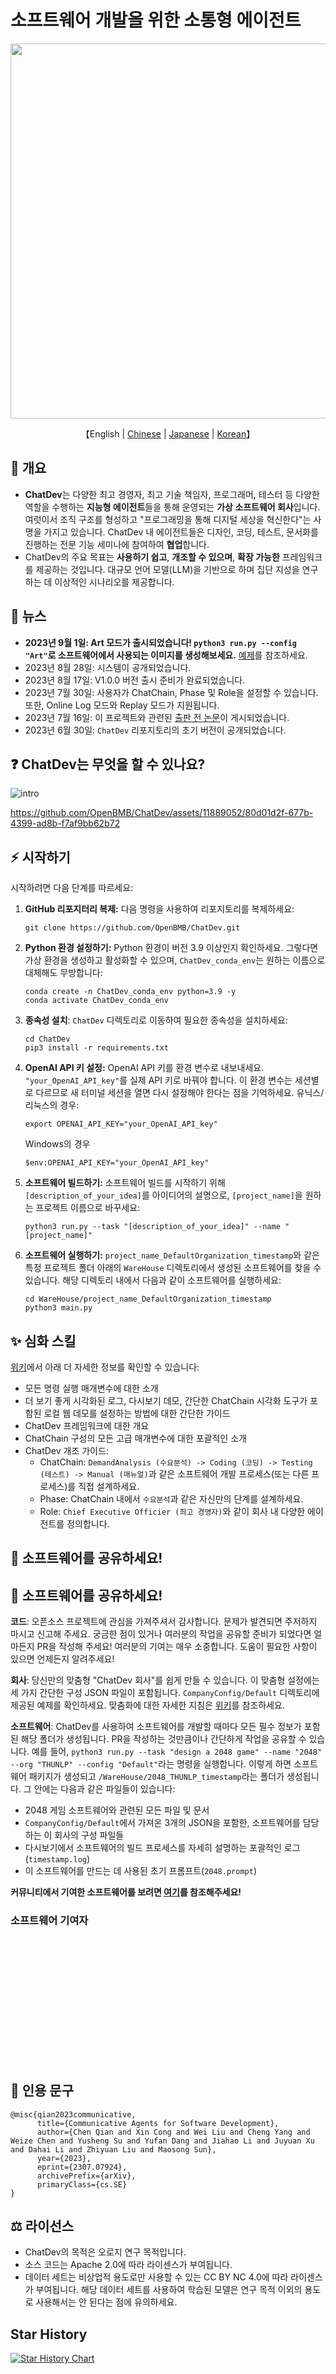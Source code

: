 # 소프트웨어 개발을 위한 소통형 에이전트

<p align="center">
  <img src='./misc/logo1.png' width=600>
</p>

<p align="center">
    【English | <a href="README-Chinese.md">Chinese</a> | <a href="README-Japanese.md">Japanese</a> | <a href="README-Korean.md">Korean</a>】
</p>

## 📖 개요

- **ChatDev**는 다양한 최고 경영자, 최고 기술 책임자, 프로그래머, 테스터 등 다양한 역할을 수행하는 **지능형 에이전트**들을 통해 운영되는 **가상 소프트웨어 회사**입니다. 여럿이서 조직 구조를 형성하고 "프로그래밍을 통해 디지털 세상을 혁신한다"는 사명을 가지고 있습니다. ChatDev 내 에이전트들은 디자인, 코딩, 테스트, 문서화를 진행하는 전문 기능 세미나에 참여하여 **협업**합니다.
- ChatDev의 주요 목표는 **사용하기 쉽고**, **개조할 수 있으며**, **확장 가능한** 프레임워크를 제공하는 것입니다. 대규모 언어 모델(LLM)을 기반으로 하며 집단 지성을 연구하는 데 이상적인 시나리오를 제공합니다.

## 📰 뉴스

* **2023년 9월 1일: Art 모드가 출시되었습니다! ``python3 run.py --config "Art"``로 소프트웨어에서 사용되는 이미지를 생성해보세요.** [예제](WareHouse/gomokugameArtExample_THUNLP_20230831122822)를 참조하세요.
* 2023년 8월 28일: 시스템이 공개되었습니다.
* 2023년 8월 17일: V1.0.0 버전 출시 준비가 완료되었습니다.
* 2023년 7월 30일: 사용자가 ChatChain, Phase 및 Role을 설정할 수 있습니다. 또한, Online Log 모드와 Replay 모드가 지원됩니다.
* 2023년 7월 16일: 이 프로젝트와 관련된 [출판 전 논문](https://arxiv.org/abs/2307.07924)이 게시되었습니다.
* 2023년 6월 30일: `ChatDev` 리포지토리의 초기 버전이 공개되었습니다.

## ❓ ChatDev는 무엇을 할 수 있나요?

![intro](misc/intro.png)

https://github.com/OpenBMB/ChatDev/assets/11889052/80d01d2f-677b-4399-ad8b-f7af9bb62b72

## ⚡️ 시작하기

시작하려면 다음 단계를 따르세요:

1. **GitHub 리포지터리 복제:** 다음 명령을 사용하여 리포지토리를 복제하세요:
   ```
   git clone https://github.com/OpenBMB/ChatDev.git
   ```
2. **Python 환경 설정하기:** Python 환경이 버전 3.9 이상인지 확인하세요. 그렇다면 가상 환경을 생성하고 활성화할 수 있으며, `ChatDev_conda_env`는 원하는 이름으로 대체해도 무방합니다:
   ```
   conda create -n ChatDev_conda_env python=3.9 -y
   conda activate ChatDev_conda_env
   ```
3. **종속성 설치**: `ChatDev` 디렉토리로 이동하여 필요한 종속성을 설치하세요:
   ```
   cd ChatDev
   pip3 install -r requirements.txt
   ```
4. **OpenAI API 키 설정:** OpenAI API 키를 환경 변수로 내보내세요. `"your_OpenAI_API_key"`를 실제 API 키로 바꿔야 합니다. 이 환경 변수는 세션별로 다르므로 새 터미널 세션을 열면 다시 설정해야 한다는 점을 기억하세요.
   유닉스/리눅스의 경우:
   ```
   export OPENAI_API_KEY="your_OpenAI_API_key"
   ```
   Windows의 경우
   ```
   $env:OPENAI_API_KEY="your_OpenAI_API_key"
   ```
5. **소프트웨어 빌드하기:** 소프트웨어 빌드를 시작하기 위해 `[description_of_your_idea]`를 아이디어의 설명으로, `[project_name]`을 원하는 프로젝트 이름으로 바꾸세요:
   ```
   python3 run.py --task "[description_of_your_idea]" --name "[project_name]"
   ```
6. **소프트웨어 실행하기:** `project_name_DefaultOrganization_timestamp`와 같은 특정 프로젝트 폴더 아래의 `WareHouse` 디렉토리에서 생성된 소프트웨어를 찾을 수 있습니다. 해당 디렉토리 내에서 다음과 같이 소프트웨어를 실행하세요:
   ```
   cd WareHouse/project_name_DefaultOrganization_timestamp
   python3 main.py
   ```

## ✨️ 심화 스킬

[위키](wiki.md)에서 아래 더 자세한 정보를 확인할 수 있습니다:

- 모든 명령 실행 매개변수에 대한 소개
- 더 보기 좋게 시각화된 로그, 다시보기 데모, 간단한 ChatChain 시각화 도구가 포함된 로컬 웹 데모를 설정하는 방법에 대한 간단한 가이드
- ChatDev 프레임워크에 대한 개요
- ChatChain 구성의 모든 고급 매개변수에 대한 포괄적인 소개
- ChatDev 개조 가이드:
    - ChatChain: ``DemandAnalysis (수요분석) -> Coding (코딩) -> Testing (테스트) -> Manual (매뉴얼)``과 같은 소프트웨어 개발 프로세스(또는 다른 프로세스)를 직접 설계하세요.
    - Phase: ChatChain 내에서 ``수요분석``과 같은 자신만의 단계를 설계하세요.
    - Role: ``Chief Executive Officier (최고 경영자)``와 같이 회사 내 다양한 에이전트를 정의합니다.

## 🤗 소프트웨어를 공유하세요!

## 🤗 소프트웨어를 공유하세요!

**코드**: 오픈소스 프로젝트에 관심을 가져주셔서 감사합니다. 문제가 발견되면 주저하지 마시고 신고해 주세요. 궁금한 점이 있거나 여러분의 작업을 공유할 준비가 되었다면 얼마든지 PR을 작성해 주세요! 여러분의 기여는 매우 소중합니다. 도움이 필요한 사항이 있으면 언제든지 알려주세요!

**회사**: 당신만의 맞춤형 "ChatDev 회사"를 쉽게 만들 수 있습니다. 이 맞춤형 설정에는 세 가지 간단한 구성 JSON 파일이 포함됩니다. ``CompanyConfig/Default`` 디렉토리에 제공된 예제를 확인하세요. 맞춤화에 대한 자세한 지침은 [위키](wiki.md)를 참조하세요.

**소프트웨어**: ChatDev를 사용하여 소프트웨어를 개발할 때마다 모든 필수 정보가 포함된 해당 폴더가 생성됩니다. PR을 작성하는 것만큼이나 간단하게 작업을 공유할 수 있습니다. 예를 들어, ``python3 run.py --task "design a 2048 game" --name "2048" --org "THUNLP" --config "Default"``라는 명령을 실행합니다. 이렇게 하면 소프트웨어 패키지가 생성되고 ``/WareHouse/2048_THUNLP_timestamp``라는 폴더가 생성됩니다. 그 안에는 다음과 같은 파일들이 있습니다:

- 2048 게임 소프트웨어와 관련된 모든 파일 및 문서
- ``CompanyConfig/Default``에서 가져온 3개의 JSON을 포함한, 소프트웨어를 담당하는 이 회사의 구성 파일들
- 다시보기에서 소프트웨어의 빌드 프로세스를 자세히 설명하는 포괄적인 로그(``timestamp.log``)
- 이 소프트웨어를 만드는 데 사용된 초기 프롬프트(``2048.prompt``)

**커뮤니티에서 기여한 소프트웨어를 보려면 [여기](Contribution.md)를 참조해주세요!**

### 소프트웨어 기여자

<a href="https://github.com/qianc62"><img src="https://avatars.githubusercontent.com/u/48988402?v=4" alt="Contributor" style="width:5%; border-radius: 50%;"/></a>
<a href="https://github.com/thinkwee"><img src="https://avatars.githubusercontent.com/u/11889052?v=4" alt="Contributor" style="width:5%; border-radius: 50%;"/></a>
<a href="https://github.com/NA-Wen"><img src="https://avatars.githubusercontent.com/u/92134380?v=4" alt="Contributor" style="width:5%; border-radius: 50%;"/></a>
<a href="https://github.com/lijiahao2022"><img src="https://avatars.githubusercontent.com/u/111221887?v=4" alt="Contributor" style="width:5%; border-radius: 50%;"/></a>
<a href="https://github.com/GeekyWizKid"><img src="https://avatars.githubusercontent.com/u/133981481?v=4" alt="Contributor" style="width:5%; border-radius: 50%;"/></a>

## 📑 인용 문구

```
@misc{qian2023communicative,
      title={Communicative Agents for Software Development}, 
      author={Chen Qian and Xin Cong and Wei Liu and Cheng Yang and Weize Chen and Yusheng Su and Yufan Dang and Jiahao Li and Juyuan Xu and Dahai Li and Zhiyuan Liu and Maosong Sun},
      year={2023},
      eprint={2307.07924},
      archivePrefix={arXiv},
      primaryClass={cs.SE}
}
```

## ⚖️ 라이선스

- ChatDev의 목적은 오로지 연구 목적입니다.
- 소스 코드는 Apache 2.0에 따라 라이센스가 부여됩니다.
- 데이터 세트는 비상업적 용도로만 사용할 수 있는 CC BY NC 4.0에 따라 라이센스가 부여됩니다. 해당 데이터 세트를 사용하여 학습된 모델은 연구 목적 이외의 용도로 사용해서는 안 된다는 점에 유의하세요.

## Star History

[![Star History Chart](https://api.star-history.com/svg?repos=openbmb/chatdev&type=Date)](https://star-history.com/#openbmb/chatdev&Date)
